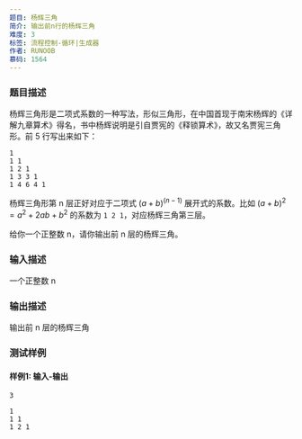 ```yaml
---
题目: 杨辉三角
简介: 输出前n行的杨辉三角
难度: 3
标签: 流程控制-循环|生成器
作者: RUNOOB
慕码: 1564
---
```


### 题目描述

杨辉三角形是二项式系数的一种写法，形似三角形，在中国首现于南宋杨辉的《详解九章算术》得名，书中杨辉说明是引自贾宪的《释锁算术》，故又名贾宪三角形。前 5 行写出来如下：

```
1
1 1
1 2 1
1 3 3 1
1 4 6 4 1
```

杨辉三角形第 n 层正好对应于二项式 $(a+b)^(n-1)$ 展开式的系数。比如 $(a+b)^2=a^2+2ab+b^2$ 的系数为 `1 2 1`，对应杨辉三角第三层。

给你一个正整数 n，请你输出前 n 层的杨辉三角。

### 输入描述

一个正整数 n

### 输出描述

输出前 n 层的杨辉三角

### 测试样例

#### 样例1: 输入-输出

```
3
```

```
1
1 1
1 2 1
```

